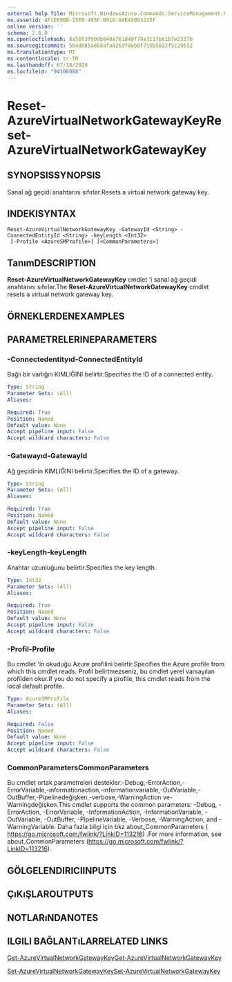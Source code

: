 ```yaml
---
external help file: Microsoft.WindowsAzure.Commands.ServiceManagement.Network.dll-Help.xml
ms.assetid: 4F1E69B8-15FB-495F-B910-04E450D3215F
online version: ''
schema: 2.0.0
ms.openlocfilehash: 8a5b53f909b840a761d40f79a311fb61b7e2337b
ms.sourcegitcommit: 56ed085a868afa8263f8eb0f755b5822f5c29532
ms.translationtype: MT
ms.contentlocale: tr-TR
ms.lasthandoff: 07/18/2020
ms.locfileid: "94106088"
---
```

# <span data-ttu-id="c770d-101">Reset-AzureVirtualNetworkGatewayKey</span><span class="sxs-lookup"><span data-stu-id="c770d-101">Reset-AzureVirtualNetworkGatewayKey</span></span>

## <span data-ttu-id="c770d-102">SYNOPSIS</span><span class="sxs-lookup"><span data-stu-id="c770d-102">SYNOPSIS</span></span>
<span data-ttu-id="c770d-103">Sanal ağ geçidi anahtarını sıfırlar.</span><span class="sxs-lookup"><span data-stu-id="c770d-103">Resets a virtual network gateway key.</span></span>

## <span data-ttu-id="c770d-104">INDEKI</span><span class="sxs-lookup"><span data-stu-id="c770d-104">SYNTAX</span></span>

```
Reset-AzureVirtualNetworkGatewayKey -GatewayId <String> -ConnectedEntityId <String> -keyLength <Int32>
 [-Profile <AzureSMProfile>] [<CommonParameters>]
```

## <span data-ttu-id="c770d-105">Tanım</span><span class="sxs-lookup"><span data-stu-id="c770d-105">DESCRIPTION</span></span>
<span data-ttu-id="c770d-106">**Reset-AzureVirtualNetworkGatewayKey** cmdlet 'i sanal ağ geçidi anahtarını sıfırlar.</span><span class="sxs-lookup"><span data-stu-id="c770d-106">The **Reset-AzureVirtualNetworkGatewayKey** cmdlet resets a virtual network gateway key.</span></span>

## <span data-ttu-id="c770d-107">ÖRNEKLERDEN</span><span class="sxs-lookup"><span data-stu-id="c770d-107">EXAMPLES</span></span>

## <span data-ttu-id="c770d-108">PARAMETRELERINE</span><span class="sxs-lookup"><span data-stu-id="c770d-108">PARAMETERS</span></span>

### <span data-ttu-id="c770d-109">-Connectedentityıd</span><span class="sxs-lookup"><span data-stu-id="c770d-109">-ConnectedEntityId</span></span>
<span data-ttu-id="c770d-110">Bağlı bir varlığın KIMLIĞINI belirtir.</span><span class="sxs-lookup"><span data-stu-id="c770d-110">Specifies the ID of a connected entity.</span></span>

```yaml
Type: String
Parameter Sets: (All)
Aliases: 

Required: True
Position: Named
Default value: None
Accept pipeline input: False
Accept wildcard characters: False
```

### <span data-ttu-id="c770d-111">-Gatewayıd</span><span class="sxs-lookup"><span data-stu-id="c770d-111">-GatewayId</span></span>
<span data-ttu-id="c770d-112">Ağ geçidinin KIMLIĞINI belirtir.</span><span class="sxs-lookup"><span data-stu-id="c770d-112">Specifies the ID of a gateway.</span></span>

```yaml
Type: String
Parameter Sets: (All)
Aliases: 

Required: True
Position: Named
Default value: None
Accept pipeline input: False
Accept wildcard characters: False
```

### <span data-ttu-id="c770d-113">-keyLength</span><span class="sxs-lookup"><span data-stu-id="c770d-113">-keyLength</span></span>
<span data-ttu-id="c770d-114">Anahtar uzunluğunu belirtir.</span><span class="sxs-lookup"><span data-stu-id="c770d-114">Specifies the key length.</span></span>

```yaml
Type: Int32
Parameter Sets: (All)
Aliases: 

Required: True
Position: Named
Default value: None
Accept pipeline input: False
Accept wildcard characters: False
```

### <span data-ttu-id="c770d-115">-Profil</span><span class="sxs-lookup"><span data-stu-id="c770d-115">-Profile</span></span>
<span data-ttu-id="c770d-116">Bu cmdlet 'in okuduğu Azure profilini belirtir.</span><span class="sxs-lookup"><span data-stu-id="c770d-116">Specifies the Azure profile from which this cmdlet reads.</span></span>
<span data-ttu-id="c770d-117">Profil belirtmezseniz, bu cmdlet yerel varsayılan profilden okur.</span><span class="sxs-lookup"><span data-stu-id="c770d-117">If you do not specify a profile, this cmdlet reads from the local default profile.</span></span>

```yaml
Type: AzureSMProfile
Parameter Sets: (All)
Aliases: 

Required: False
Position: Named
Default value: None
Accept pipeline input: False
Accept wildcard characters: False
```

### <span data-ttu-id="c770d-118">CommonParameters</span><span class="sxs-lookup"><span data-stu-id="c770d-118">CommonParameters</span></span>
<span data-ttu-id="c770d-119">Bu cmdlet ortak parametreleri destekler:-Debug,-ErrorAction,-ErrorVariable,-ınformationaction,-ınformationvariable,-OutVariable,-OutBuffer,-Pipelinedeğişken,-verbose,-WarningAction ve-Warningdeğişken.</span><span class="sxs-lookup"><span data-stu-id="c770d-119">This cmdlet supports the common parameters: -Debug, -ErrorAction, -ErrorVariable, -InformationAction, -InformationVariable, -OutVariable, -OutBuffer, -PipelineVariable, -Verbose, -WarningAction, and -WarningVariable.</span></span> <span data-ttu-id="c770d-120">Daha fazla bilgi için bkz about_CommonParameters ( https://go.microsoft.com/fwlink/?LinkID=113216) .</span><span class="sxs-lookup"><span data-stu-id="c770d-120">For more information, see about_CommonParameters (https://go.microsoft.com/fwlink/?LinkID=113216).</span></span>

## <span data-ttu-id="c770d-121">GÖLGELENDIRICI</span><span class="sxs-lookup"><span data-stu-id="c770d-121">INPUTS</span></span>

## <span data-ttu-id="c770d-122">ÇıKıŞLAR</span><span class="sxs-lookup"><span data-stu-id="c770d-122">OUTPUTS</span></span>

## <span data-ttu-id="c770d-123">NOTLARıNDA</span><span class="sxs-lookup"><span data-stu-id="c770d-123">NOTES</span></span>

## <span data-ttu-id="c770d-124">ILGILI BAĞLANTıLAR</span><span class="sxs-lookup"><span data-stu-id="c770d-124">RELATED LINKS</span></span>

[<span data-ttu-id="c770d-125">Get-AzureVirtualNetworkGatewayKey</span><span class="sxs-lookup"><span data-stu-id="c770d-125">Get-AzureVirtualNetworkGatewayKey</span></span>](./Get-AzureVirtualNetworkGatewayKey.md)

[<span data-ttu-id="c770d-126">Set-AzureVirtualNetworkGatewayKey</span><span class="sxs-lookup"><span data-stu-id="c770d-126">Set-AzureVirtualNetworkGatewayKey</span></span>](./Set-AzureVirtualNetworkGatewayKey.md)
